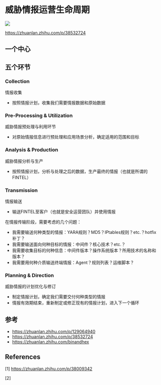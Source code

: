 # 威胁情报运营生命周期

![](https://image-host-toky.oss-cn-shanghai.aliyuncs.com/20200814121735.png)

https://zhuanlan.zhihu.com/p/38532724



## 一个中心

## 五个环节

### Collection

情报收集

-   按照情报计划，收集我们需要情报数据和原始数据

### Pre-Processing & Utilization

威胁情报预处理与利用环节

-   对原始情报信息进行预处理和应用场景分析，确定适用的范围和目标

### Analysis & Production

威胁情报分析与生产

-   按照情报计划，分析与处理之后的数据，生产最终的情报（也就是所谓的FINTEL）

### Transmission

情报输送

-   输送FINTEL至客户（也就是安全运营团队）并使用情报

在情报传输阶段，需要考虑的几个问题：

-   我需要输送何种类型的情报：YARA规则？MD5？IPtables规则？etc.？hotfix补丁？
-   我需要输送面向何种目标的情报：中间件？核心技术？etc.？
-   我需要收集目标的何种信息：中间件版本？操作系统版本？所用技术的名称和版本？
-   我需要用何种介质输送终端情报：Agent？规则列表？运维脚本？

### Planning & Direction

威胁情报的计划优化与修订

-   制定情报计划，确定我们需要交付何种类型的情报
-   情报有效期结束，重新制定或修正现有的情报计划，进入下一个循环



## 参考

-   https://zhuanlan.zhihu.com/p/129064940
-   https://zhuanlan.zhihu.com/p/38532724
-   https://zhuanlan.zhihu.com/binandhex



## References

\[1] https://zhuanlan.zhihu.com/p/38009342

\[2] 